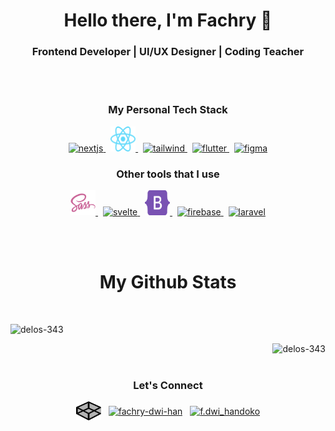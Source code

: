 <h1 align="center">Hello there, I'm Fachry 👋</h1>
<h3 align="center">Frontend Developer | UI/UX Designer | Coding Teacher</h3>

<br><br>

<h3 align="center"> My Personal Tech Stack </h3>
<p align="center">
  <a href="https://nextjs.org/" target="_blank" rel="noreferrer">
    <img src="https://camo.githubusercontent.com/92ec9eb7eeab7db4f5919e3205918918c42e6772562afb4112a2909c1aaaa875/68747470733a2f2f6173736574732e76657263656c2e636f6d2f696d6167652f75706c6f61642f76313630373535343338352f7265706f7369746f726965732f6e6578742d6a732f6e6578742d6c6f676f2e706e67" alt="nextjs" width="40" height="40"/>
  </a>
    &nbsp;
  <a href="https://reactjs.org/" target="_blank" rel="noreferrer">
    <img src="https://raw.githubusercontent.com/Delos-343/Delos-343/main/assets/react.svg" alt="react" width="40" height="40"/>
  </a>
    &nbsp;
  <a href="https://tailwindcss.com/" target="_blank" rel="noreferrer">
    <img src="https://www.vectorlogo.zone/logos/tailwindcss/tailwindcss-icon.svg" alt="tailwind" width="40" height="40"/>
  </a>
    &nbsp;
  <a href="https://flutter.dev" target="_blank" rel="noreferrer">
    <img src="https://www.vectorlogo.zone/logos/flutterio/flutterio-icon.svg" alt="flutter" width="40" height="40"/>
  </a>
    &nbsp;
  <a href="https://www.figma.com/" target="_blank" rel="noreferrer">
    <img src="https://www.vectorlogo.zone/logos/figma/figma-icon.svg" alt="figma" width="40" height="40"/>
  </a>
</p>

<h3 align="center"> Other tools that I use </h3>
<p align="center">
  <a href="https://sass-lang.com" target="_blank" rel="noreferrer">
    <img src="https://raw.githubusercontent.com/devicons/devicon/master/icons/sass/sass-original.svg" alt="sass" width="40" height="40"/>
  </a>
    &nbsp;
  <a href="https://svelte.dev" target="_blank" rel="noreferrer">
    <img src="https://upload.wikimedia.org/wikipedia/commons/1/1b/Svelte_Logo.svg" alt="svelte" width="40" height="40"/>
  </a>
    &nbsp;
  <a href="https://getbootstrap.com" target="_blank" rel="noreferrer">
    <img src="https://raw.githubusercontent.com/Delos-343/Delos-343/main/assets/bootstrap-5-1.svg" alt="bootstrap" width="40" height="40"/>
  </a>
    &nbsp;
  <a href="https://firebase.google.com/" target="_blank" rel="noreferrer">
    <img src="https://www.vectorlogo.zone/logos/firebase/firebase-icon.svg" alt="firebase" width="40" height="40"/>
  </a>
    &nbsp;
  <a href="https://laravel.com/" target="_blank" rel="noreferrer">
    <img src="https://upload.wikimedia.org/wikipedia/commons/9/9a/Laravel.svg" alt="laravel" width="40" height="40"/>
  </a>
</p>

<br><br>

<h1 align="center"> My Github Stats </h1>
<br>
<p>&nbsp;<img align="left" src="https://github-readme-stats.vercel.app/api?username=delos-343&theme=rose_pine&show_icons=true&locale=en" alt="delos-343" /></p>
<p><img align="right" src="https://github-readme-stats.vercel.app/api/top-langs?username=delos-343&theme=rose_pine&show_icons=true&locale=en&layout=compact" alt="delos-343" /></p>

<br><br>




<h3 align="center"> Let's Connect </h3>
<p align="center">
  <a href="https://codepen.io/delos_343" target="blank"><img align="center" src="https://raw.githubusercontent.com/Delos-343/Delos-343/main/assets/codepen.svg" alt="delos_343" height="30" width="40" /></a>
    &nbsp;
  <a href="https://linkedin.com/in/fachry-dwi-han" target="blank"><img align="center" src="https://raw.githubusercontent.com/rahuldkjain/github-profile-readme-generator/master/src/images/icons/Social/linked-in-alt.svg" alt="fachry-dwi-han" height="30" width="40" /></a>
    &nbsp;
  <a href="https://instagram.com/f.dwi_handoko" target="blank"><img align="center" src="https://raw.githubusercontent.com/rahuldkjain/github-profile-readme-generator/master/src/images/icons/Social/instagram.svg" alt="f.dwi_handoko" height="30" width="40" /></a>
</p>

<br><br>

